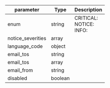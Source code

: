 | parameter | Type | Description |
| ----------- | ----------- |----------- |
| enum  |  string  | CRITICAL: <br/>NOTICE: <br/>INFO:   |
| notice_severities  |  array  |    |
| language_code  |  object  |    |
| email_tos  |  string  |    |
| email_tos  |  array  |    |
| email_from  |  string  |    |
| disabled  |  boolean  |    |